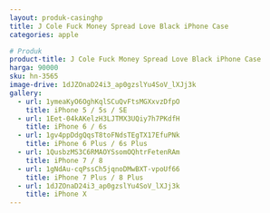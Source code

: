 ```yaml
---
layout: produk-casinghp
title: J Cole Fuck Money Spread Love Black iPhone Case
categories: apple

# Produk
product-title: J Cole Fuck Money Spread Love Black iPhone Case
harga: 90000
sku: hn-3565
image-drive: 1dJZOnaD24i3_ap0gzslYu4SoV_lXJj3k
gallery:
  - url: 1ymeaKyO6OghKqlSCuQvFtsMGXxvzDfpO
    title: iPhone 5 / 5s / SE
  - url: 1Eet-04kAKelzH3LJTMX3UQiy7h7PKdfH
    title: iPhone 6 / 6s
  - url: 1gv4ppDdgQqsT8toFNdsTEgTX17EfuPNk
    title: iPhone 6 Plus / 6s Plus
  - url: 1QusbzMS3C6RMAOYSsomOQhtrFetenRAm
    title: iPhone 7 / 8
  - url: 1gNdAu-cqPssCh5jqnoDMwBXT-vpoUf66
    title: iPhone 7 Plus / 8 Plus
  - url: 1dJZOnaD24i3_ap0gzslYu4SoV_lXJj3k
    title: iPhone X
---
```

